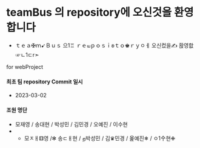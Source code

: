 # teamBus 의 repository에 오신것을 환영합니다
- ｔｅａ✠ｍ➹Ｂｕｓ 으1♖ ｒｅயｐｏｓｉʚｔｏ♚ｒｙㅇㅔ 오신컸을✍ 홙영핪☞ㄴ1ㄷr➣

for webProject

#### 최초 팀 repository Commit 일시
- 2023-03-02

#### 조원 명단
- 모재영 / 송대현 / 박성민 / 김민경 / 오예진 / 이수현
- - 모ㅈㅐ⚅영 /✻ 송ㄷㅐ현 / ற박성민 / 김♛민경 / 옱예진❄ / ㅇ1㐃현✙

